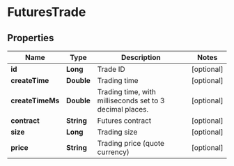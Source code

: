 
# FuturesTrade

## Properties

Name | Type | Description | Notes
------------ | ------------- | ------------- | -------------
**id** | **Long** | Trade ID |  [optional]
**createTime** | **Double** | Trading time |  [optional]
**createTimeMs** | **Double** | Trading time, with milliseconds set to 3 decimal places. |  [optional]
**contract** | **String** | Futures contract |  [optional]
**size** | **Long** | Trading size |  [optional]
**price** | **String** | Trading price (quote currency) |  [optional]

